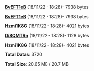 [**BvEFT1eB**](/data/BvEFT1eB.txt) (18/11/22 - 18:28)- 7938 bytes

[**BvEFT1eB**](/data/BvEFT1eB.txt) (18/11/22 - 18:28)- 7938 bytes

[**Hzmi1K8G**](/data/Hzmi1K8G.txt) (18/11/22 - 18:28)- 4021 bytes

[**Di8QMTRn**](/data/Di8QMTRn.txt) (18/11/22 - 18:28)- 1128 bytes

[**Hzmi1K8G**](/data/Hzmi1K8G.txt) (18/11/22 - 18:28)- 4021 bytes

**Total Datas**: 3720

**Total Size**: 20.65 MB / 20.7 MB